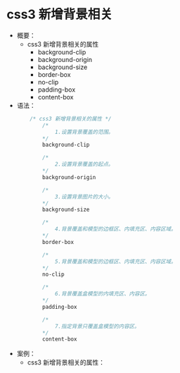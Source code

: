 # css3 新增背景相关
- 概要：
    - css3 新增背景相关的属性
        - background-clip
        - background-origin
        - background-size
        - border-box
        - no-clip
        - padding-box
        - content-box
- 语法：
    ```css
        /* css3 新增背景相关的属性 */
            /*
                1.设置背景覆盖的范围。
            */
            background-clip

            /*
                2.设置背景覆盖的起点。
            */
            background-origin

            /*
                3.设置背景图片的大小。
            */
            background-size

            /*
                4.背景覆盖和模型的边框区、内填充区、内容区域。
            */
            border-box

            /*
                5.背景覆盖和模型的边框区、内填充区、内容区域。
            */
            no-clip

            /*
                6.背景覆盖盒模型的内填充区、内容区。
            */
            padding-box

            /*
                7.指定背景只覆盖盒模型的内容区。
            */
            content-box
    ```
- 案例：
    - css3 新增背景相关的属性：
        ```css

        ```